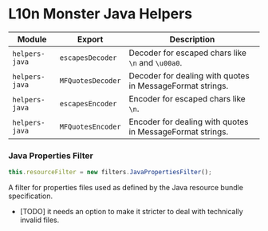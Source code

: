 # L10n Monster Java Helpers

|Module|Export|Description|
|---|---|---|
|`helpers-java`|`escapesDecoder`|Decoder for escaped chars like `\n` and `\u00a0`.|
|`helpers-java`|`MFQuotesDecoder`|Decoder for dealing with quotes in MessageFormat strings.|
|`helpers-java`|`escapesEncoder`|Encoder for escaped chars like `\n`.|
|`helpers-java`|`MFQuotesEncoder`|Encoder for dealing with quotes in MessageFormat strings.|

###  Java Properties Filter

```js
this.resourceFilter = new filters.JavaPropertiesFilter();
```

A filter for properties files used as defined by the Java resource bundle specification.

* [TODO] it needs an option to make it stricter to deal with technically invalid files.

